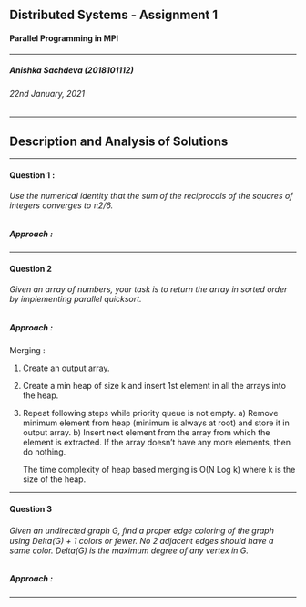## Distributed Systems - Assignment 1 
####  Parallel Programming in MPI
---
##### Anishka Sachdeva (2018101112)
###### 22nd January, 2021
---
## Description and Analysis of Solutions
---
#### Question 1 :
###### Use the numerical identity that the sum of the reciprocals of the squares of integers converges to π2/6.
##### Approach :


---
#### Question 2
###### Given an array of numbers, your task is to return the array in sorted order by implementing parallel quicksort.
##### Approach :

Merging :
1. Create an output array.
2. Create a min heap of size k and insert 1st element in all the arrays into the heap.
3. Repeat following steps while priority queue is not empty.
    a) Remove minimum element from heap (minimum is always at root) and store it in output array.
    b) Insert next element from the array from which the element is extracted. If the array doesn’t have any more elements, then do nothing.

    The time complexity of heap based merging is O(N Log k) where k is the size of the heap. 


---
#### Question 3
###### Given an undirected graph G, ﬁnd a proper edge coloring of the graph using Delta(G) + 1 colors or fewer. No 2 adjacent edges should have a same color. Delta(G) is the maximum degree of any vertex in G.
##### Approach : 


---